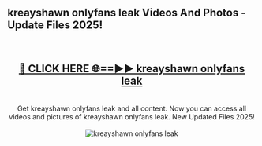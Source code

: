 <h2>kreayshawn onlyfans leak Videos And Photos - Update Files 2025!</h2>
<br>
<div align="center">
<h2><a href="https://linkcuts.com/hfmhzwbr" rel="nofollow">🔴 CLICK HERE 🌐==►► kreayshawn onlyfans leak</a></h2>
<br>
Get kreayshawn onlyfans leak and all content. Now you can access all videos and pictures of kreayshawn onlyfans leak. New Updated Files 2025!
<br>
<br>
<a href="https://linkcuts.com/hfmhzwbr" rel="nofollow" data-target="animated-image.originalLink"><img src="https://i.ibb.co.com/WyWwxjT/player-gif2.gif" alt="kreayshawn onlyfans leak" style="max-width: 100%; display: inline-block;" data-target="animated-image.originalImage"></a>
</div>
<br>